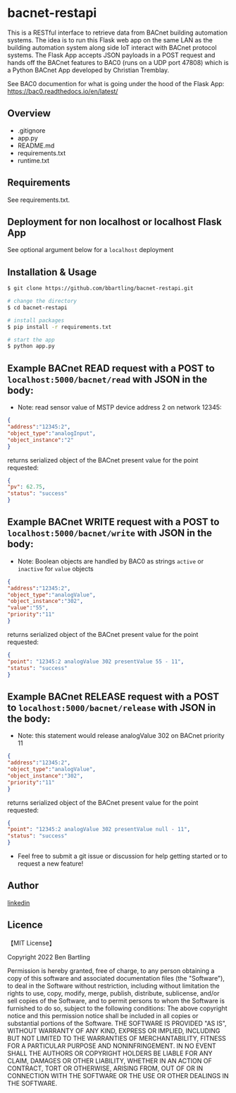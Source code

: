 # bacnet-restapi 

This is a RESTful interface to retrieve data from BACnet building automation systems. The idea is to run this Flask web app on the same LAN as the building automation system along side IoT interact with BACnet protocol systems. The Flask App accepts JSON payloads in a POST request and hands off the BACnet features to BAC0 (runs on a UDP port 47808) which is a Python BACnet App developed by Christian Tremblay.

See BAC0 documention for what is going under the hood of the Flask App:
https://bac0.readthedocs.io/en/latest/


## Overview

- .gitignore
- app.py
- README.md
- requirements.txt
- runtime.txt


## Requirements

See requirements.txt.

## Deployment for non localhost or localhost Flask App
See optional argument below for a `localhost` deployment

## Installation & Usage

```bash
$ git clone https://github.com/bbartling/bacnet-restapi.git

# change the directory
$ cd bacnet-restapi

# install packages
$ pip install -r requirements.txt

# start the app
$ python app.py
```


## Example BACnet READ request with a POST to `localhost:5000/bacnet/read` with JSON in the body:

* Note: read sensor value of MSTP device address 2 on network 12345:
```json
{
"address":"12345:2",
"object_type":"analogInput",
"object_instance":"2"
}
```
returns serialized object of the BACnet present value for the point requested:
```json
{
"pv": 62.75,
"status": "success"
}
```
## Example BACnet WRITE request with a POST to `localhost:5000/bacnet/write` with JSON in the body:
* Note: Boolean objects are handled by BAC0 as strings `active` or `inactive` for `value` objects
```json
{
"address":"12345:2",
"object_type":"analogValue",
"object_instance":"302",
"value":"55",
"priority":"11"
}
```
returns serialized object of the BACnet present value for the point requested:
```json
{
"point": "12345:2 analogValue 302 presentValue 55 - 11",
"status": "success"
}
```
## Example BACnet RELEASE request with a POST to `localhost:5000/bacnet/release` with JSON in the body:
* Note: this statement would release analogValue 302 on BACnet priority 11
```json
{
"address":"12345:2",
"object_type":"analogValue",
"object_instance":"302",
"priority":"11"
}
```

returns serialized object of the BACnet present value for the point requested:
```json
{
"point": "12345:2 analogValue 302 presentValue null - 11",
"status": "success"
}
```


* Feel free to submit a git issue or discussion for help getting started or to request a new feature!


## Author

[linkedin](https://www.linkedin.com/in/ben-bartling-cem-cmvp-510a0961/)

## Licence

【MIT License】

Copyright 2022 Ben Bartling

Permission is hereby granted, free of charge, to any person obtaining a copy of this software and associated documentation files (the "Software"), to deal in the Software without restriction, including without limitation the rights to use, copy, modify, merge, publish, distribute, sublicense, and/or sell copies of the Software, and to permit persons to whom the Software is furnished to do so, subject to the following conditions: The above copyright notice and this permission notice shall be included in all copies or substantial portions of the Software. THE SOFTWARE IS PROVIDED "AS IS", WITHOUT WARRANTY OF ANY KIND, EXPRESS OR IMPLIED, INCLUDING BUT NOT LIMITED TO THE WARRANTIES OF MERCHANTABILITY, FITNESS FOR A PARTICULAR PURPOSE AND NONINFRINGEMENT. IN NO EVENT SHALL THE AUTHORS OR COPYRIGHT HOLDERS BE LIABLE FOR ANY CLAIM, DAMAGES OR OTHER LIABILITY, WHETHER IN AN ACTION OF CONTRACT, TORT OR OTHERWISE, ARISING FROM, OUT OF OR IN CONNECTION WITH THE SOFTWARE OR THE USE OR OTHER DEALINGS IN THE SOFTWARE.
